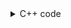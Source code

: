 <details><summary>C++ code</summary>

![](../../../../assets/connect-nodes-at-same-level.png)

</details>
